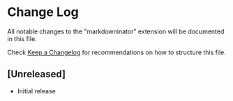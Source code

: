 # Change Log

All notable changes to the "markdowninator" extension will be documented in this file.

Check [Keep a Changelog](http://keepachangelog.com/) for recommendations on how to structure this file.

## [Unreleased]

- Initial release